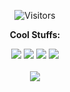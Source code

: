 
<p align="center">
  <img alt="Visitors" src="https://komarev.com/ghpvc/?username=Niix-Dan&color=green" />
</p>
<p align="center">
  <b>Cool Stuffs:</b>
</p>

<p align="center">
  <a href="https://discord.js.org/#/"><img src="https://img.shields.io/badge/Discord.js-FF0000?style=for-the-badge&logo=discord&logoColor=white" /></a>
  <a href="https://github.com/DV8FromTheWorld/JDA"><img src="https://img.shields.io/badge/JDA-FF0000?style=for-the-badge&logo=github&logoColor=white" /></a>
  <a href="https://github.com/CryptoMorin/XSeries"><img src="https://img.shields.io/badge/XSeries-6db05f?style=for-the-badge&logo=github&logoColor=white" /></a>
  <a href="https://github.com/Niix-Dan/WdMath"><img src="https://img.shields.io/badge/WdMath-000000?style=for-the-badge&logo=github&logoColor=white" /></a>
  <br><br>
  <img src="https://github-readme-stats.vercel.app/api?username=Niix-Dan&show_icons=true&theme=transparent&hide_title=true&count_private=true" />
</p>

<!--![Cat](https://github.com/Niix-Dan/Niix-Dan/blob/main/cats.gif?raw=true)-->
